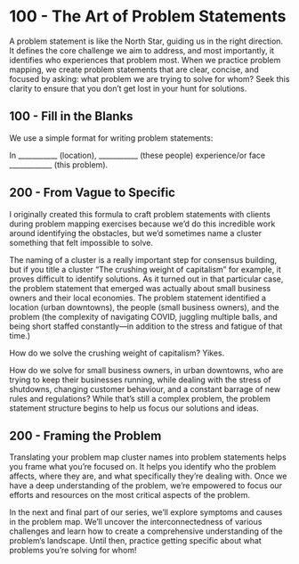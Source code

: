 # 100 - The Art of Problem Statements

A problem statement is like the North Star, guiding us in the right direction. It defines the core challenge we aim to address, and most importantly, it identifies who experiences that problem most. When we practice problem mapping, we create problem statements that are clear, concise, and focused by asking: what problem we are trying to solve for whom? Seek this clarity to ensure that you don’t get lost in your hunt for solutions.

## 100 - Fill in the Blanks

We use a simple format for writing problem statements:

In ___________ (location), ___________ (these people) experience/or face ____________ (this problem).

## 200 - From Vague to Specific

I originally created this formula to craft problem statements with clients during problem mapping exercises because we’d do this incredible work around identifying the obstacles, but we’d sometimes name a cluster something that felt impossible to solve. 

The naming of a cluster is a really important step for consensus building, but if you title a cluster “The crushing weight of capitalism” for example, it proves difficult to identify solutions. As it turned out in that particular case, the problem statement that emerged was actually about small business owners and their local economies. The problem statement identified a location (urban downtowns), the people (small business owners), and the problem (the complexity of navigating COVID, juggling multiple balls, and being short staffed constantly—in addition to the stress and fatigue of that time.)

How do we solve the crushing weight of capitalism? Yikes.

How do we solve for small business owners, in urban downtowns, who are trying to keep their businesses running, while dealing with the stress of shutdowns, changing customer behaviour, and a constant barrage of new rules and regulations? While that’s still a complex problem, the problem statement structure begins to help us focus our solutions and ideas. 

## 200 - Framing the Problem

Translating your problem map cluster names into problem statements helps you frame what you’re focused on. It helps you identify who the problem affects, where they are, and what specifically they’re dealing with. Once we have a deep understanding of the problem, we’re empowered to focus our efforts and resources on the most critical aspects of the problem.

In the next and final part of our series, we’ll explore symptoms and causes in the problem map. We’ll uncover the interconnectedness of various challenges and learn how to create a comprehensive understanding of the problem’s landscape. Until then, practice getting specific about what problems you’re solving for whom!
